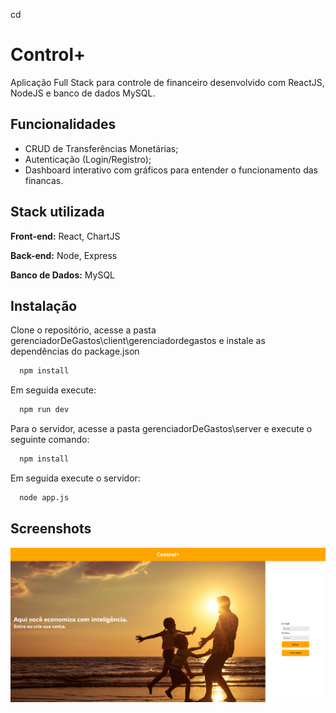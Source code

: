 cd
# Control+

Aplicação Full Stack para controle de financeiro desenvolvido com ReactJS, NodeJS e banco de dados MySQL.


## Funcionalidades

- CRUD de Transferências Monetárias;
- Autenticação (Login/Registro);
- Dashboard interativo com gráficos para entender o funcionamento das financas.



## Stack utilizada

**Front-end:** React, ChartJS

**Back-end:** Node, Express

**Banco de Dados:** MySQL



## Instalação

Clone o repositório, acesse a pasta gerenciadorDeGastos\client\gerenciadordegastos e instale as dependências do package.json

```bash
  npm install 
```

Em seguida execute:

```bash
  npm run dev 
```

Para o servidor, acesse a pasta gerenciadorDeGastos\server e execute o seguinte comando:

```bash
  npm install 
```
Em seguida execute o servidor:

```bash
  node app.js
```


## Screenshots

![Demonstração do Projeto](demo.png)

